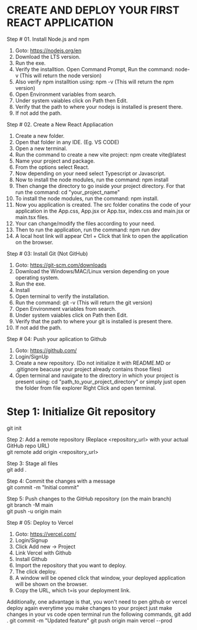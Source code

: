 # CREATE AND DEPLOY YOUR FIRST REACT APPLICATION 

Step # 01. Install Node.js and npm

1. Goto: https://nodejs.org/en
2. Download the LTS version.
3. Run the exe.
5. Verify the installtion. Open Command Prompt, Run the command: node-v (This will return the node version)
6. Also verify npm installtion using: npm -v (This will return the npm version)
7. Open Environment variables from search.
8. Under system vaiables click on Path then Edit.
9. Verify that the path to where your nodejs is installed is present there.
10. If not add the path.

Step # 02. Create a New React Appliacation

1.  Create a new folder.
2.  Open that folder in any IDE. (Eg. VS CODE)
3.  Open a new terminal.
4.  Run the command to create a new vite project: npm create vite@latest
5.  Name your project and package.
6.  From the options select React.
7.  Now depending on your need select Typescript or Javascript.
8.  Now to install the node modules, run the command: npm install
9.  Then change the directory to go inside your project directory. For that run the command: cd "your_project_name"
10. To install the node modules, run the command: npm install.
11. Now you application is created. The src folder conatins the code of your application in the App.css, App.jsx or App.tsx, index.css and main.jsx or main.tsx files.
12. Your can change/modify the files according to your need.
13. Then to run the application, run the command: npm run dev
14. A local host link will appear Ctrl + Click that link to open the application on the browser.

Step # 03: Install Git (Not GitHub)

1. Goto: https://git-scm.com/downloads
2. Download the Windows/MAC/Linux version depending on youe operating system.
3. Run the exe.
4. Install
5. Open terminal to verify the installation.
6. Run the command: git -v (This will return the git version)
7. Open Environment variables from search.
8. Under system vaiables click on Path then Edit.
9. Verify that the path to where your git is installed is present there.
10. If not add the path.

Step # 04: Push your aplication to Github

1. Goto: https://github.com/
2. Login/SignUp
3. Create a new repository. (Do not initialize it with README.MD or .gitignore beacuse your project already contains those files)
4. Open terminal and navigate to the directory in which your project is present using: cd "path_to_your_project_directory" or simply just open the folder from file explorer Right Click and open terminal.
  # Step 1: Initialize Git repository  
  git init  
  
   Step 2: Add a remote repository (Replace <repository_url> with your actual GitHub repo URL)  
  git remote add origin <repository_url>  
  
   Step 3: Stage all files  
  git add .  
  
   Step 4: Commit the changes with a message  
  git commit -m "Initial commit"  
  
   Step 5: Push changes to the GitHub repository (on the main branch)  
  git branch -M main  
  git push -u origin main  

Step # 05: Deploy to Vercel
1. Goto: https://vercel.com/
2. Login/Signup
3. Click Add new -> Project
4. Link Vercel with Github
5. Install Github
6. Import the repository that you want to deploy.
7. The click deploy.
8. A window will be opened click that window, your deployed application will be shown on the browser.
9. Copy the URL, which t=is your deployment link.

Additionally, one advantage is that, you won't need to pen github or vercel deploy again everytime you make changes to your project just make changes in your vs code open terminal run the following commands,
git add .
git commit -m "Updated feature"
git push origin main
vercel --prod
